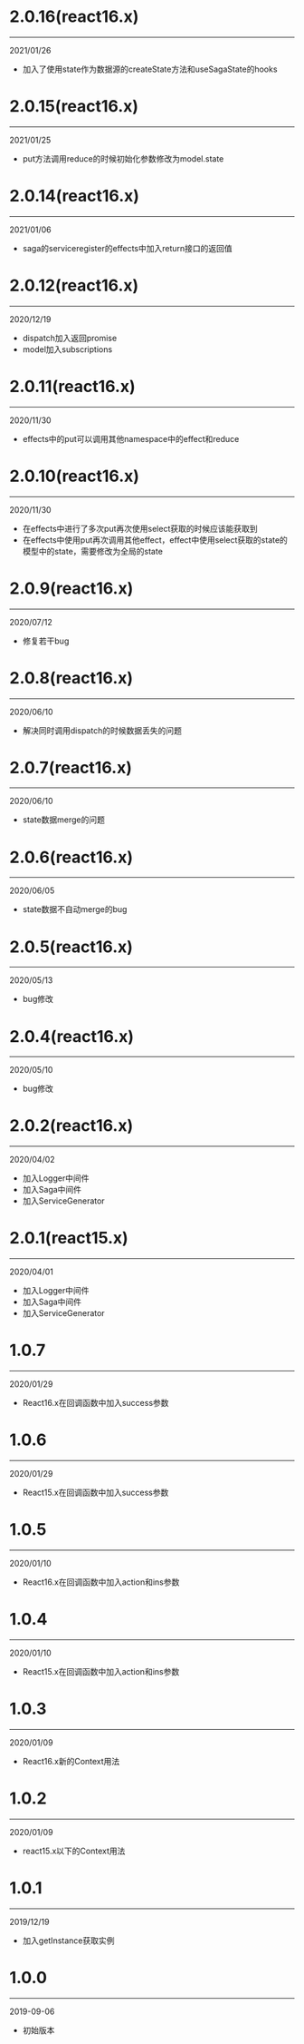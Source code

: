 # 2.0.16(react16.x)

***

2021/01/26

* 加入了使用state作为数据源的createState方法和useSagaState的hooks

# 2.0.15(react16.x)

***

2021/01/25

* put方法调用reduce的时候初始化参数修改为model.state

# 2.0.14(react16.x)

***

2021/01/06

* saga的serviceregister的effects中加入return接口的返回值

# 2.0.12(react16.x)

***

2020/12/19

* dispatch加入返回promise
* model加入subscriptions

# 2.0.11(react16.x)

***

2020/11/30

* effects中的put可以调用其他namespace中的effect和reduce

# 2.0.10(react16.x)

***

2020/11/30

* 在effects中进行了多次put再次使用select获取的时候应该能获取到
* 在effects中使用put再次调用其他effect，effect中使用select获取的state的模型中的state，需要修改为全局的state

# 2.0.9(react16.x)

***

2020/07/12

* 修复若干bug

# 2.0.8(react16.x)

***

2020/06/10

* 解决同时调用dispatch的时候数据丢失的问题

# 2.0.7(react16.x)

***

2020/06/10

* state数据merge的问题

# 2.0.6(react16.x)

***

2020/06/05

* state数据不自动merge的bug

# 2.0.5(react16.x)

***

2020/05/13

* bug修改

# 2.0.4(react16.x)

***

2020/05/10

* bug修改

# 2.0.2(react16.x)

***

2020/04/02

* 加入Logger中间件
* 加入Saga中间件
* 加入ServiceGenerator

# 2.0.1(react15.x)

***

2020/04/01

* 加入Logger中间件
* 加入Saga中间件
* 加入ServiceGenerator

# 1.0.7

***

2020/01/29

* React16.x在回调函数中加入success参数

# 1.0.6

***

2020/01/29

* React15.x在回调函数中加入success参数

# 1.0.5

***

2020/01/10

* React16.x在回调函数中加入action和ins参数

# 1.0.4

***

2020/01/10

* React15.x在回调函数中加入action和ins参数

# 1.0.3

***

2020/01/09

* React16.x新的Context用法

# 1.0.2

***

2020/01/09

* react15.x以下的Context用法

# 1.0.1

***

2019/12/19

* 加入getInstance获取实例

# 1.0.0

***

2019-09-06

* 初始版本
